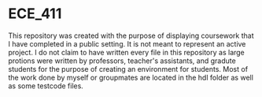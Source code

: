 # ECE_411
This repository was created with the purpose of displaying coursework that I have completed in a public setting. It is not meant to represent an active project. I do not claim to have written every file in this repository as large protions were written by professors, teacher's assistants, and gradute students for the purpose of creating an environment for students. Most of the work done by myself or groupmates are located in the hdl folder as well as some testcode files.
